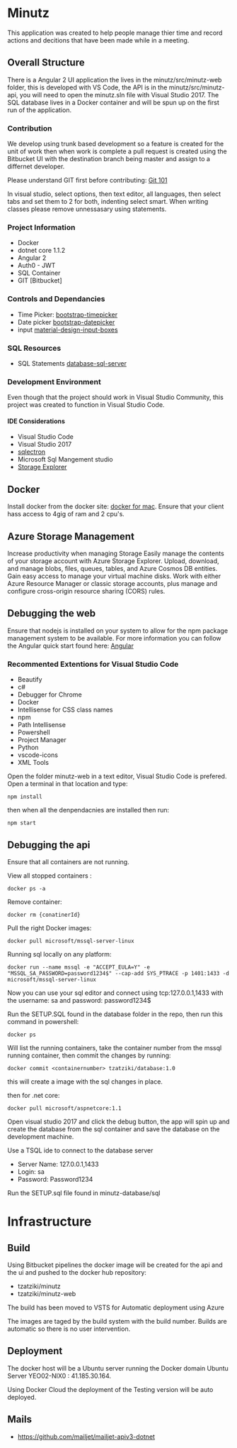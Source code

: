 # Minutz

This application was created to help people manage thier time and record actions and decitions that have been made while in a meeting. 

## Overall Structure

There is a Angular 2 UI application the lives in the minutz/src/minutz-web folder, this is developed with VS Code, the API is in the 
minutz/src/minutz-api, you will need to open the minutz.sln file with Visual Studio 2017. The SQL database lives in a Docker container and will 
be spun up on the first run of the application.


### Contribution

We develop using trunk based development so a feature is created for the unit of work then when work is complete a pull request is created using
the Bitbucket UI with the destination branch being master and assign to a differnet developer.

Please understand GIT first before contributing: [Git 101](https://git-scm.com/book/en/v2/Getting-Started-Git-Basics)

In visual studio, select options, then text editor, all languages, then select tabs and set them to 2 for both, indenting select smart.
When writing classes please remove unnessasary using statements.

### Project Information

- Docker
- dotnet core 1.1.2 
- Angular 2
- Auth0 - JWT
- SQL Container
- GIT [Bitbucket]

### Controls and Dependancies

- Time Picker: [bootstrap-timepicker](http://jdewit.github.io/bootstrap-timepicker/)
- Date picker [bootstrap-datepicker](https://uxsolutions.github.io/bootstrap-datepicker/?markup=input&format=&weekStart=&startDate=&endDate=&startView=0&minViewMode=0&maxViewMode=4&todayBtn=false&clearBtn=false&language=en&orientation=auto&multidate=&multidateSeparator=&daysOfWeekDisabled=0&daysOfWeekDisabled=6&calendarWeeks=on&autoclose=on&todayHighlight=on&keyboardNavigation=on&forceParse=on&datesDisabled=on&toggleActive=on&defaultViewDate=on#sandbox)
- input [material-design-input-boxes](https://scotch.io/tutorials/google-material-design-input-boxes-in-css3)

### SQL Resources

- SQL Statements [database-sql-server](https://docs.microsoft.com/en-us/sql/t-sql/statements/create-database-sql-server-transact-sql)

### Development Environment

Even though that the project should work in Visual Studio Community, this project was created to function in Visual Studio Code.

#### IDE Considerations

- Visual Studio Code
- Visual Studio 2017
- [sqlectron](https://sqlectron.github.io)
- Microsoft Sql Mangement studio
- [Storage Explorer](https://azure.microsoft.com/en-us/features/storage-explorer/)

## Docker 

Install docker from the docker site: [docker for mac](https://www.docker.com/docker-mac). Ensure that your client hass access to 4gig of ram and 2 cpu's.

## Azure Storage Management

Increase productivity when managing Storage
Easily manage the contents of your storage account with Azure Storage Explorer. Upload, download, and manage blobs, files, queues, tables, and Azure Cosmos DB entities. Gain easy access to manage your virtual machine disks. Work with either Azure Resource Manager or classic storage accounts, plus manage and configure cross-origin resource sharing (CORS) rules.

## Debugging the web

Ensure that nodejs is installed on your system to allow for the npm package management system to be available. 
For more information you can follow the Angular quick start found here: [Angular](https://angular.io/guide/quickstart)

### Recommented Extentions for Visual Studio Code

- Beautify
- c#
- Debugger for Chrome
- Docker
- Intellisense for CSS class names
- npm
- Path Intellisense
- Powershell
- Project Manager
- Python
- vscode-icons
- XML Tools


Open the folder minutz-web in a text editor, Visual Studio Code is prefered.
Open a terminal in that location and type:
 
	npm install 

then when all the denpendacnies are installed then run:

	npm start


## Debugging the api

Ensure that all containers are not running.

View all stopped containers :

	docker ps -a

	
Remove container:

	docker rm {conatinerId}
	
Pull the right Docker images:

	docker pull microsoft/mssql-server-linux

Running sql locally on any platform:

	docker run --name mssql -e "ACCEPT_EULA=Y" -e "MSSQL_SA_PASSWORD=password1234$" --cap-add SYS_PTRACE -p 1401:1433 -d microsoft/mssql-server-linux

Now you can use your sql editor and connect using tcp:127.0.0.1,1433 with the username: sa and password: password1234$

Run the SETUP.SQL found in the database folder in the repo, then run this command in powershell:

	docker ps

Will list the running containers, take the container number from the mssql running container, then commit the changes by running:

	docker commit <containernumber> tzatziki/database:1.0

this will create a image with the sql changes in place.

then for .net core:

	docker pull microsoft/aspnetcore:1.1


Open visual studio 2017 and click the debug button, the app will spin up and create the database from the sql container and save the database 
on the development machine. 

Use a TSQL ide to connect to the database server 

- Server Name: 127.0.0.1,1433
- Login: sa
- Password: Password1234

Run the SETUP.sql file found in minutz-database/sql



# Infrastructure

## Build 

Using Bitbucket pipelines the docker image will be created for the api and the ui and pushed to the docker hub repository:

- tzatziki/minutz
- tzatziki/minutz-web

The build has been moved to VSTS for Automatic deployment using Azure

The images are taged by the build system with the build number. Builds are automatic so there is no user intervention.

## Deployment

The docker host will be a Ubuntu server running the Docker domain
Ubuntu Server YEO02-NIX0 : 41.185.30.164.

Using Docker Cloud the deployment of the Testing version will be auto deployed.

## Mails

- https://github.com/mailjet/mailjet-apiv3-dotnet